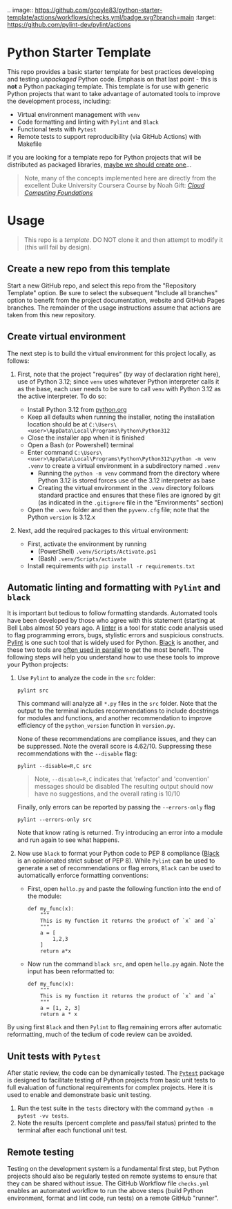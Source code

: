 .. image:: https://github.com/gcoyle83/python-starter-template/actions/workflows/checks.yml/badge.svg?branch=main
    :target: https://github.com/pylint-dev/pylint/actions
# Python Starter Template
This repo provides a basic starter template for best practices developing and testing *unpackaged* Python code. Emphasis on that last point - this is **not** a Python packaging template. This template is for use with generic Python projects that want to take advantage of automated tools to improve the development process, including: 

-  Virtual environment management with `venv`
-  Code formatting and linting with `Pylint` and `Black`
-  Functional tests with `Pytest`
-  Remote tests to support reproducibility (via GitHub Actions) with Makefile

If you are looking for a template repo for Python projects that will be distributed as packaged libraries, [maybe we should create one](https://packaging.python.org/en/latest/overview/)...

> Note, many of the concepts implemented here are directly from the excellent Duke University Coursera Course by Noah Gift: [*Cloud Computing Foundations*](https://coursera.org/share/0e44a583040b010e6aeb674febbac00e)

# Usage

> This repo is a *template*. DO NOT clone it and then attempt to modify it (this will fail by design).

## Create a new repo from this template
Start a new GitHub repo, and select this repo from the "Repository Template" option. Be sure to select the subsequent "Include all branches" option to benefit from the project documentation, website and GitHub Pages branches. The remainder of the usage instructions assume that actions are taken from this new repository.

## Create virtual environment
The next step is to build the virtual environment for this project locally, as follows:

1. First, note that the project "requires" (by way of declaration right here), use of Python 3.12; since `venv` uses whatever Python interpreter calls it as the base, each user needs to be sure to call `venv` with Python 3.12 as the active interpreter. To do so:
    -  Install Python 3.12 from [python.org](https://www.python.org/downloads/)
    -  Keep all defaults when running the installer, noting the installation location should be at `C:\Users\<user>\AppData\Local\Programs\Python\Python312`
    -  Close the installer app when it is finished
    -  Open a Bash (or Powershell) terminal
    -  Enter command `C:\Users\<user>\AppData\Local\Programs\Python\Python312\python -m venv .venv` to create a virtual environment in a subdirectory named `.venv`
        -  Running the `python -m venv` command from the directory where Python 3.12 is stored forces use of the 3.12 interpreter as base
        -  Creating the virtual environment in the `.venv` directory follows standard practice and ensures that these files are ignored by git (as indicated in the `.gitignore` file in the "Environments" section) 
    -  Open the `.venv` folder and then the `pyvenv.cfg` file; note that the Python `version` is 3.12.x

1. Next, add the required packages to this virtual environment:

    -  First, activate the environment by running 
        -  (PowerShell) `.venv/Scripts/Activate.ps1`
        -  (Bash) `.venv/Scripts/activate`
    -  Install requirements with `pip install -r requirements.txt`

## Automatic linting and formatting with `Pylint` and `black`
It is important but tedious to follow formatting standards. Automated tools have been developed by those who agree with this statement (starting at Bell Labs almost 50 years ago. A [linter](https://en.wikipedia.org/wiki/Lint_(software)) is a tool for static code analysis used to flag programming errors, bugs, stylistic errors and suspicious constructs. [Pylint](https://pylint.readthedocs.io/en/stable/) is one such tool that is widely used for Python. [Black](https://black.readthedocs.io/en/stable/the_black_code_style/index.html) is another, and these two tools are [often used in parallel](https://pylint.readthedocs.io/en/latest/?badge=latest#advised-linters-alongside-pylint) to get the most benefit. The following steps will help you understand how to use these tools to improve your Python projects:

1. Use `Pylint` to analyze the code in the `src` folder:
    ```
    pylint src
    ```
    This command will analyze all `*.py` files in the `src` folder. Note that the output to the terminal includes recommendations to include docstrings for modules and functions, and another recommendation to improve efficiency of the `python_version` function in `version.py`. 
    
    None of these recommendations are compliance issues, and they can be suppressed. Note the overall score is 4.62/10. Suppressing these recommendations with the `--disable` flag:
    ```
    pylint --disable=R,C src
    ``` 
    > Note, `--disable=R,C` indicates that 'refactor' and 'convention' messages should be disabled
    The resulting output should now have no suggestions, and the overall rating is 10/10

    Finally, only errors can be reported by passing the `--errors-only` flag
    ```
    pylint --errors-only src
    ```
    Note that know rating is returned. Try introducing an error into a module and run again to see what happens.

1. Now use `black` to format your Python code to PEP 8 compliance ([Black]() is an opinionated strict subset of PEP 8). While `Pylint` can be used to generate a set of recommendations or flag errors, `Black` can be used to automatically enforce formatting conventions:

    -  First, open `hello.py` and paste the following function into the end of the module:
        ```
        def my_func(x):
            """
            This is my function it returns the product of `x` and `a`
            """
            a = [
                1,2,3
            ]
            return a*x
        ```
    -  Now run the command `black src`, and open `hello.py` again. Note the input has been reformatted to:
        ```
        def my_func(x):
            """
            This is my function it returns the product of `x` and `a`
            """
            a = [1, 2, 3]
            return a * x
        ```
By using first `Black` and then `Pylint` to flag remaining errors after automatic reformatting, much of the tedium of code review can be avoided.
## Unit tests with `Pytest`
After static review, the code can be dynamically tested. The [`Pytest`](https://docs.pytest.org/en/7.4.x/index.html) package is designed to facilitate testing of Python projects from basic unit tests to full evaluation of functional requirements for complex projects. Here it is used to enable and demonstrate basic unit testing.

1. Run the test suite in the `tests` directory with the command `python -m pytest -vv tests`. 
1. Note the results (percent complete and pass/fail status) printed to the terminal after each functional unit test.

## Remote testing
Testing on the development system is a fundamental first step, but Python projects should also be regularly tested on remote systems to ensure that they can be shared without issue. The GitHub Workflow file `checks.yml` enables an automated workflow to run the above steps (build Python environment, format and lint code, run tests) on a remote GitHub "runner". 
